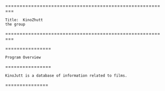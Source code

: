 =========================================================

    Title:  KinoZhutt
    the group 
    
=========================================================
    
================

    Program Overview

================

    KinoJutt is a database of information related to films.
    
===============
